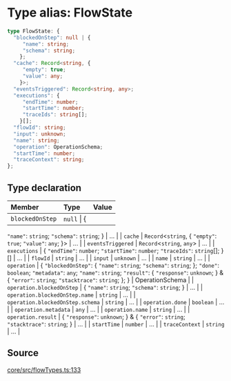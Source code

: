 # Type alias: FlowState

```ts
type FlowState: {
  "blockedOnStep": null | {
     "name": string;
     "schema": string;
    };
  "cache": Record<string, {
     "empty": true;
     "value": any;
    }>;
  "eventsTriggered": Record<string, any>;
  "executions": {
     "endTime": number;
     "startTime": number;
     "traceIds": string[];
    }[];
  "flowId": string;
  "input": unknown;
  "name": string;
  "operation": OperationSchema;
  "startTime": number;
  "traceContext": string;
};
```

## Type declaration

| Member | Type | Value |
| :------ | :------ | :------ |
| `blockedOnStep` | `null` \| \{
  `"name"`: `string`;
  `"schema"`: `string`;
 \} | ... |
| `cache` | `Record`\<`string`, \{
  `"empty"`: `true`;
  `"value"`: `any`;
 \}\> | ... |
| `eventsTriggered` | `Record`\<`string`, `any`\> | ... |
| `executions` | \{
  `"endTime"`: `number`;
  `"startTime"`: `number`;
  `"traceIds"`: `string`[];
 \}[] | ... |
| `flowId` | `string` | ... |
| `input` | `unknown` | ... |
| `name` | `string` | ... |
| `operation` | \{
  `"blockedOnStep"`: \{
     `"name"`: `string`;
     `"schema"`: `string`;
    \};
  `"done"`: `boolean`;
  `"metadata"`: `any`;
  `"name"`: `string`;
  `"result"`: \{
     `"response"`: `unknown`;
    \} & \{
     `"error"`: `string`;
     `"stacktrace"`: `string`;
    \};
 \} | OperationSchema |
| `operation.blockedOnStep` | \{
  `"name"`: `string`;
  `"schema"`: `string`;
 \} | ... |
| `operation.blockedOnStep.name` | `string` | ... |
| `operation.blockedOnStep.schema` | `string` | ... |
| `operation.done` | `boolean` | ... |
| `operation.metadata` | `any` | ... |
| `operation.name` | `string` | ... |
| `operation.result` | \{
  `"response"`: `unknown`;
 \} & \{
  `"error"`: `string`;
  `"stacktrace"`: `string`;
 \} | ... |
| `startTime` | `number` | ... |
| `traceContext` | `string` | ... |

## Source

[core/src/flowTypes.ts:133](https://github.com/firebase/genkit/blob/9cb10ef63dd6659f1a31ffd2367b7efa8acc10e5/js/core/src/flowTypes.ts#L133)
